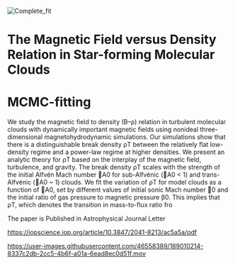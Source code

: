 ![Complete_fit](https://user-images.githubusercontent.com/46558389/189010451-8538b246-87cc-4f88-b718-204ae8b6a040.jpg)
# The Magnetic Field versus Density Relation in Star-forming Molecular Clouds 
# MCMC-fitting




We study the magnetic field to density (B–ρ) relation in turbulent molecular clouds with dynamically important
magnetic fields using nonideal three-dimensional magnetohydrodynamic simulations. Our simulations show that
there is a distinguishable break density ρT between the relatively flat low-density regime and a power-law regime at
higher densities. We present an analytic theory for ρT based on the interplay of the magnetic field, turbulence, and
gravity. The break density ρT scales with the strength of the initial Alfvén Mach number A0 for sub-Alfvénic
(A0 < 1) and trans-Alfvénic (A0 ~ 1) clouds. We fit the variation of ρT for model clouds as a function of
A0, set by different values of initial sonic Mach number 0 and the initial ratio of gas pressure to magnetic
pressure β0. This implies that ρT, which denotes the transition in mass-to-flux ratio fro

The paper is Published in Astrophysical Journal Letter

https://iopscience.iop.org/article/10.3847/2041-8213/ac5a5a/pdf



https://user-images.githubusercontent.com/46558389/189010214-8337c2db-2cc5-4b6f-a01a-6ead8ec0d51f.mov

